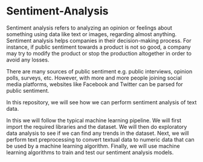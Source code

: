 # Sentiment-Analysis
Sentiment analysis refers to analyzing an opinion or feelings about something using data like text or images, regarding almost anything. Sentiment analysis helps companies in their decision-making process. For instance, if public sentiment towards a product is not so good, a company may try to modify the product or stop the production altogether in order to avoid any losses.

There are many sources of public sentiment e.g. public interviews, opinion polls, surveys, etc. However, with more and more people joining social media platforms, websites like Facebook and Twitter can be parsed for public sentiment.

In this repository, we will see how we can perform sentiment analysis of text data.

In this we will follow the typical machine learning pipeline. We will first import the required libraries and the dataset. We will then do exploratory data analysis to see if we can find any trends in the dataset. Next, we will perform text preprocessing to convert textual data to numeric data that can be used by a machine learning algorithm. Finally, we will use machine learning algorithms to train and test our sentiment analysis models.
